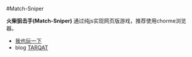 #Match-Sniper

**火柴狙击手(Match-Sniper)**
通过纯js实现网页版游戏，推荐使用chorme浏览器。


* <a href="http://www.tarqat.com/match_sniper/index.html" target="_blank">我也玩一下</a>
* blog <a href="http://www.tarqat.com" target="_blank">TARQAT</a>

